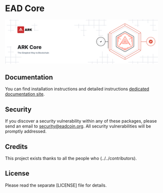 # EAD Core

<p align="center">
    <img src="https://raw.githubusercontent.com/ARKEcosystem/core/master/banner.png" />
</p>

## Documentation

You can find installation instructions and detailed instructions [dedicated documentation site](https://docs.eadcoin.org).

## Security

If you discover a security vulnerability within any of these packages, please send an email to security@eadcoin.org. All security vulnerabilities will be promptly addressed.

## Credits

This project exists thanks to all the people who (../../contributors).

## License

Please read the separate [LICENSE] file for details.
